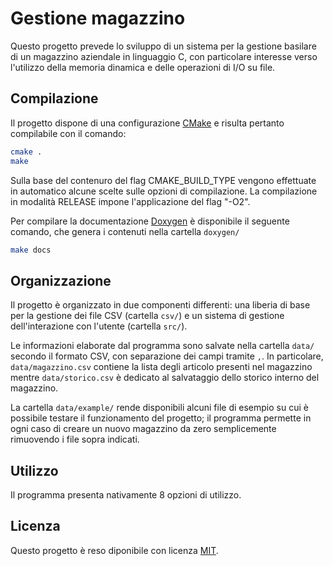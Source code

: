 # Gestione magazzino

Questo progetto prevede lo sviluppo di un sistema per la gestione basilare di un magazzino aziendale in linguaggio C, con particolare interesse verso l'utilizzo della memoria dinamica e delle operazioni di I/O su file.

## Compilazione

Il progetto dispone di una configurazione [CMake](https://cmake.org/) e risulta pertanto compilabile con il comando:
```bash
cmake .
make
```

Sulla base del contenuro del flag CMAKE_BUILD_TYPE vengono effettuate in automatico alcune scelte sulle opzioni di compilazione.
La compilazione in modalità RELEASE impone l'applicazione del flag "-O2".

Per compilare la documentazione [Doxygen](https://www.doxygen.nl/index.html) è disponibile il seguente comando, che genera i contenuti nella cartella `doxygen/`
```bash
make docs
```

## Organizzazione

Il progetto è organizzato in due componenti differenti: una liberia di base per la gestione dei file CSV (cartella `csv/`) e un sistema di gestione dell'interazione con l'utente (cartella `src/`).

Le informazioni elaborate dal programma sono salvate nella cartella `data/` secondo il formato CSV, con separazione dei campi tramite `,`.
In particolare, `data/magazzino.csv` contiene la lista degli articolo presenti nel magazzino mentre `data/storico.csv` è dedicato al salvataggio dello storico interno del magazzino.

La cartella `data/example/` rende disponibili alcuni file di esempio su cui è possibile testare il funzionamento del progetto; il programma permette in ogni caso di creare un nuovo magazzino da zero semplicemente rimuovendo i file sopra indicati.

## Utilizzo

Il programma presenta nativamente 8 opzioni di utilizzo.

## Licenza

Questo progetto è reso diponibile con licenza [MIT](https://github.com/Dasc3er/gestione-magazzino/blob/master/LICENSE).
